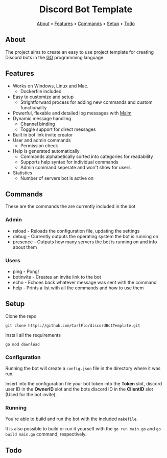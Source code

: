 <h1 align="center">
  Discord Bot Template
</h1>

<p align="center">
  <a href="#about">About</a>
  •
  <a href="#features">Features</a>
  •
  <a href="#commands">Commands</a>
  •
  <a href="#setup">Setup</a>
  •
  <a href="#todo">Todo</a>
</p>

## About
The project aims to create an easy to use project template for creating Discord bots in the [GO](https://golang.org/) programming language.

## Features

- Works on Windows, Linux and Mac.
    - Dockerfile included
- Easy to customize and setup
    - Strightforward process for adding new commands and custom functionality
- Powerful, flexable and detailed log messages with [Malm](https://github.com/CarlFlo/malm)
- Dynamic message handling
    - Channel binding
    - Toggle support for direct messages 
- Built in bot link invite creator
- User and admin commands
    - Permission check
- Help is generated automatically
    - Commands alphabetically sorted into categories for readability
    - Supports help syntax for individual commands
    - Admin command seperate and won't show for users
- Statistics
    - Number of servers bot is active on

## Commands

These are the commands the are currently included in the bot

### Admin
* reload - Reloads the configuration file, updating the settings
* debug - Currently outputs the operating system the bot is running on
* presence - Outputs how many servers the bot is running on and info about them

### Users
* ping - Pong!
* botinvite - Creates an invite link to the bot
* echo - Echoes back whatever message was sent with the command
* help - Prints a list with all the commands and how to use them


## Setup

Clone the repo

```
git clone https://github.com/CarlFlo/discordBotTemplate.git
```

Install all the requirements

```
go mod download
```


### Configuration

Running the bot will create a `config.json` file in the directory where it was run.

Insert into the configuration file your bot token into the **Token** slot, discord user ID in the **OwnerID** slot and the bots discord ID in the **ClientID** slot (Used for the bot invite).

### Running

You're able to build and run the bot with the included `makefile`.

It is also possible to build or run it yourself with the `go run main.go` and `go build main.go` command, respectively.

## Todo

